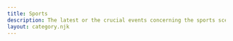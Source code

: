 ```yaml
---
title: Sports
description: The latest or the crucial events concerning the sports scene in western uganda
layout: category.njk
---
```

